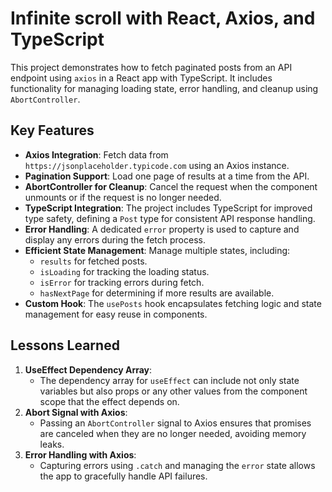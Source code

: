 # Infinite scroll with React, Axios, and TypeScript

This project demonstrates how to fetch paginated posts from an API endpoint using `axios` in a React app with TypeScript. It includes functionality for managing loading state, error handling, and cleanup using `AbortController`.

## Key Features

-   **Axios Integration**: Fetch data from `https://jsonplaceholder.typicode.com` using an Axios instance.
-   **Pagination Support**: Load one page of results at a time from the API.
-   **AbortController for Cleanup**: Cancel the request when the component unmounts or if the request is no longer needed.
-   **TypeScript Integration**: The project includes TypeScript for improved type safety, defining a `Post` type for consistent API response handling.
-   **Error Handling**: A dedicated `error` property is used to capture and display any errors during the fetch process.
-   **Efficient State Management**: Manage multiple states, including:
    -   `results` for fetched posts.
    -   `isLoading` for tracking the loading status.
    -   `isError` for tracking errors during fetch.
    -   `hasNextPage` for determining if more results are available.
-   **Custom Hook**: The `usePosts` hook encapsulates fetching logic and state management for easy reuse in components.

## Lessons Learned

1. **UseEffect Dependency Array**:
    - The dependency array for `useEffect` can include not only state variables but also props or any other values from the component scope that the effect depends on.
2. **Abort Signal with Axios**:
    - Passing an `AbortController` signal to Axios ensures that promises are canceled when they are no longer needed, avoiding memory leaks.
3. **Error Handling with Axios**:
    - Capturing errors using `.catch` and managing the `error` state allows the app to gracefully handle API failures.
